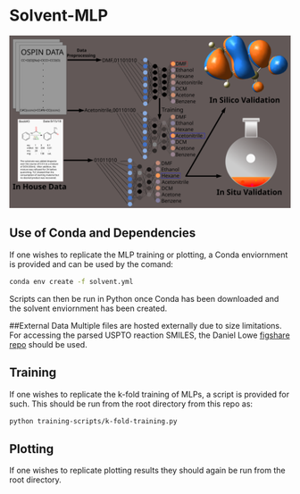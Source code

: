 # Solvent-MLP

![overview figure](TOC.svg)

## Use of Conda and Dependencies

If one wishes to replicate the MLP training or plotting, a Conda enviornment is provided and can be used by the comand:
```bash
conda env create -f solvent.yml
```
Scripts can then be run in Python once Conda has been downloaded and the solvent enviornment has been created.

##External Data
Multiple files are hosted externally due to size limitations.
For accessing the parsed USPTO reaction SMILES, the Daniel Lowe [figshare repo](https://figshare.com/articles/dataset/Chemical_reactions_from_US_patents_1976-Sep2016_/5104873) should be used.

## Training

If one wishes to replicate the k-fold training of MLPs, a script is provided for such. This should be run from the root directory from this repo as:
```bash
python training-scripts/k-fold-training.py
```

## Plotting

If one wishes to replicate plotting results they should again be run from the root directory.
